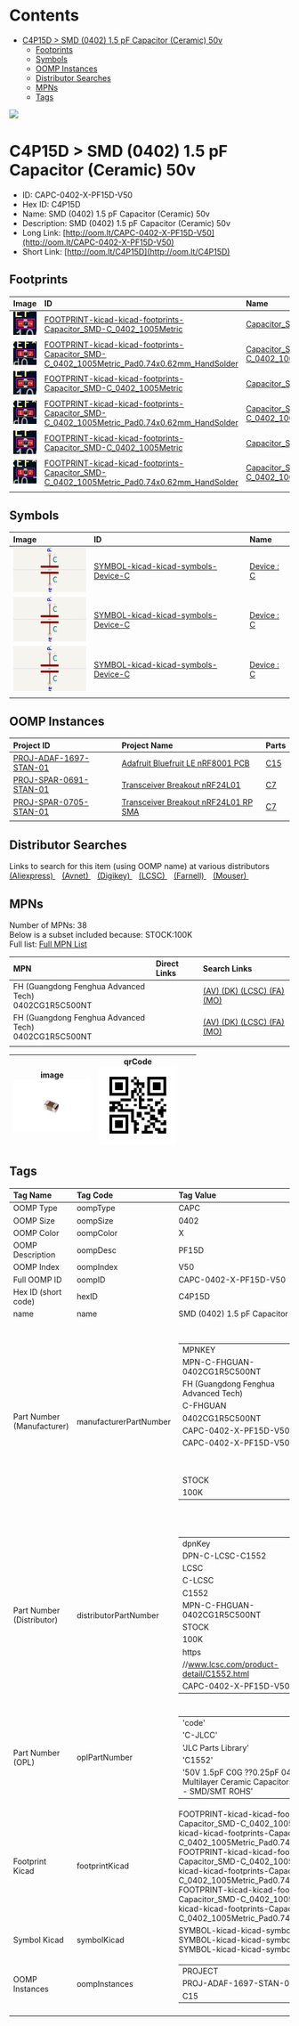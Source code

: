 



Contents
========

* [C4P15D > SMD (0402) 1.5 pF Capacitor (Ceramic) 50v](#c4p15d--smd-0402-15-pf-capacitor-ceramic-50v)
	* [Footprints](#footprints)
	* [Symbols](#symbols)
	* [OOMP Instances](#oomp-instances)
	* [Distributor Searches](#distributor-searches)
	* [MPNs](#mpns)
	* [Tags](#tags)
  
![][im]
# C4P15D > SMD (0402) 1.5 pF Capacitor (Ceramic) 50v

- ID: CAPC-0402-X-PF15D-V50
- Hex ID: C4P15D
- Name: SMD (0402) 1.5 pF Capacitor (Ceramic) 50v
- Description: SMD (0402) 1.5 pF Capacitor (Ceramic) 50v
- Long Link: [http://oom.lt/CAPC-0402-X-PF15D-V50](http://oom.lt/CAPC-0402-X-PF15D-V50)
- Short Link: [http://oom.lt/C4P15D](http://oom.lt/C4P15D)

## Footprints
  

|Image|ID|Name|
| :--- | :--- | :--- |
|[![](https://raw.githubusercontent.com/oomlout/oomlout_OOMP_eda_V2/main/FOOTPRINT/kicad/kicad-footprints/Capacitor_SMD/C_0402_1005Metric/image_140.png)](https://github.com/oomlout/oomlout_OOMP_eda_V2/tree/main/FOOTPRINT/kicad/kicad-footprints/Capacitor_SMD/C_0402_1005Metric/)|[FOOTPRINT-kicad-kicad-footprints-Capacitor_SMD-C_0402_1005Metric](https://github.com/oomlout/oomlout_OOMP_eda_V2/tree/main/FOOTPRINT/kicad/kicad-footprints/Capacitor_SMD/C_0402_1005Metric/)|[Capacitor_SMD : C_0402_1005Metric](https://github.com/oomlout/oomlout_OOMP_eda_V2/tree/main/FOOTPRINT/kicad/kicad-footprints/Capacitor_SMD/C_0402_1005Metric/)|
|[![](https://raw.githubusercontent.com/oomlout/oomlout_OOMP_eda_V2/main/FOOTPRINT/kicad/kicad-footprints/Capacitor_SMD/C_0402_1005Metric_Pad0.74x0.62mm_HandSolder/image_140.png)](https://github.com/oomlout/oomlout_OOMP_eda_V2/tree/main/FOOTPRINT/kicad/kicad-footprints/Capacitor_SMD/C_0402_1005Metric_Pad0.74x0.62mm_HandSolder/)|[FOOTPRINT-kicad-kicad-footprints-Capacitor_SMD-C_0402_1005Metric_Pad0.74x0.62mm_HandSolder](https://github.com/oomlout/oomlout_OOMP_eda_V2/tree/main/FOOTPRINT/kicad/kicad-footprints/Capacitor_SMD/C_0402_1005Metric_Pad0.74x0.62mm_HandSolder/)|[Capacitor_SMD : C_0402_1005Metric_Pad0.74x0.62mm_HandSolder](https://github.com/oomlout/oomlout_OOMP_eda_V2/tree/main/FOOTPRINT/kicad/kicad-footprints/Capacitor_SMD/C_0402_1005Metric_Pad0.74x0.62mm_HandSolder/)|
|[![](https://raw.githubusercontent.com/oomlout/oomlout_OOMP_eda_V2/main/FOOTPRINT/kicad/kicad-footprints/Capacitor_SMD/C_0402_1005Metric/image_140.png)](https://github.com/oomlout/oomlout_OOMP_eda_V2/tree/main/FOOTPRINT/kicad/kicad-footprints/Capacitor_SMD/C_0402_1005Metric/)|[FOOTPRINT-kicad-kicad-footprints-Capacitor_SMD-C_0402_1005Metric](https://github.com/oomlout/oomlout_OOMP_eda_V2/tree/main/FOOTPRINT/kicad/kicad-footprints/Capacitor_SMD/C_0402_1005Metric/)|[Capacitor_SMD : C_0402_1005Metric](https://github.com/oomlout/oomlout_OOMP_eda_V2/tree/main/FOOTPRINT/kicad/kicad-footprints/Capacitor_SMD/C_0402_1005Metric/)|
|[![](https://raw.githubusercontent.com/oomlout/oomlout_OOMP_eda_V2/main/FOOTPRINT/kicad/kicad-footprints/Capacitor_SMD/C_0402_1005Metric_Pad0.74x0.62mm_HandSolder/image_140.png)](https://github.com/oomlout/oomlout_OOMP_eda_V2/tree/main/FOOTPRINT/kicad/kicad-footprints/Capacitor_SMD/C_0402_1005Metric_Pad0.74x0.62mm_HandSolder/)|[FOOTPRINT-kicad-kicad-footprints-Capacitor_SMD-C_0402_1005Metric_Pad0.74x0.62mm_HandSolder](https://github.com/oomlout/oomlout_OOMP_eda_V2/tree/main/FOOTPRINT/kicad/kicad-footprints/Capacitor_SMD/C_0402_1005Metric_Pad0.74x0.62mm_HandSolder/)|[Capacitor_SMD : C_0402_1005Metric_Pad0.74x0.62mm_HandSolder](https://github.com/oomlout/oomlout_OOMP_eda_V2/tree/main/FOOTPRINT/kicad/kicad-footprints/Capacitor_SMD/C_0402_1005Metric_Pad0.74x0.62mm_HandSolder/)|
|[![](https://raw.githubusercontent.com/oomlout/oomlout_OOMP_eda_V2/main/FOOTPRINT/kicad/kicad-footprints/Capacitor_SMD/C_0402_1005Metric/image_140.png)](https://github.com/oomlout/oomlout_OOMP_eda_V2/tree/main/FOOTPRINT/kicad/kicad-footprints/Capacitor_SMD/C_0402_1005Metric/)|[FOOTPRINT-kicad-kicad-footprints-Capacitor_SMD-C_0402_1005Metric](https://github.com/oomlout/oomlout_OOMP_eda_V2/tree/main/FOOTPRINT/kicad/kicad-footprints/Capacitor_SMD/C_0402_1005Metric/)|[Capacitor_SMD : C_0402_1005Metric](https://github.com/oomlout/oomlout_OOMP_eda_V2/tree/main/FOOTPRINT/kicad/kicad-footprints/Capacitor_SMD/C_0402_1005Metric/)|
|[![](https://raw.githubusercontent.com/oomlout/oomlout_OOMP_eda_V2/main/FOOTPRINT/kicad/kicad-footprints/Capacitor_SMD/C_0402_1005Metric_Pad0.74x0.62mm_HandSolder/image_140.png)](https://github.com/oomlout/oomlout_OOMP_eda_V2/tree/main/FOOTPRINT/kicad/kicad-footprints/Capacitor_SMD/C_0402_1005Metric_Pad0.74x0.62mm_HandSolder/)|[FOOTPRINT-kicad-kicad-footprints-Capacitor_SMD-C_0402_1005Metric_Pad0.74x0.62mm_HandSolder](https://github.com/oomlout/oomlout_OOMP_eda_V2/tree/main/FOOTPRINT/kicad/kicad-footprints/Capacitor_SMD/C_0402_1005Metric_Pad0.74x0.62mm_HandSolder/)|[Capacitor_SMD : C_0402_1005Metric_Pad0.74x0.62mm_HandSolder](https://github.com/oomlout/oomlout_OOMP_eda_V2/tree/main/FOOTPRINT/kicad/kicad-footprints/Capacitor_SMD/C_0402_1005Metric_Pad0.74x0.62mm_HandSolder/)|
||||

## Symbols
  

|Image|ID|Name|
| :--- | :--- | :--- |
|[![](https://raw.githubusercontent.com/oomlout/oomlout_OOMP_eda_V2/main/SYMBOL/kicad/kicad-symbols/Device/C/image_140.png)](https://github.com/oomlout/oomlout_OOMP_eda_V2/tree/main/SYMBOL/kicad/kicad-symbols/Device/C/)|[SYMBOL-kicad-kicad-symbols-Device-C](https://github.com/oomlout/oomlout_OOMP_eda_V2/tree/main/SYMBOL/kicad/kicad-symbols/Device/C/)|[Device : C](https://github.com/oomlout/oomlout_OOMP_eda_V2/tree/main/SYMBOL/kicad/kicad-symbols/Device/C/)|
|[![](https://raw.githubusercontent.com/oomlout/oomlout_OOMP_eda_V2/main/SYMBOL/kicad/kicad-symbols/Device/C/image_140.png)](https://github.com/oomlout/oomlout_OOMP_eda_V2/tree/main/SYMBOL/kicad/kicad-symbols/Device/C/)|[SYMBOL-kicad-kicad-symbols-Device-C](https://github.com/oomlout/oomlout_OOMP_eda_V2/tree/main/SYMBOL/kicad/kicad-symbols/Device/C/)|[Device : C](https://github.com/oomlout/oomlout_OOMP_eda_V2/tree/main/SYMBOL/kicad/kicad-symbols/Device/C/)|
|[![](https://raw.githubusercontent.com/oomlout/oomlout_OOMP_eda_V2/main/SYMBOL/kicad/kicad-symbols/Device/C/image_140.png)](https://github.com/oomlout/oomlout_OOMP_eda_V2/tree/main/SYMBOL/kicad/kicad-symbols/Device/C/)|[SYMBOL-kicad-kicad-symbols-Device-C](https://github.com/oomlout/oomlout_OOMP_eda_V2/tree/main/SYMBOL/kicad/kicad-symbols/Device/C/)|[Device : C](https://github.com/oomlout/oomlout_OOMP_eda_V2/tree/main/SYMBOL/kicad/kicad-symbols/Device/C/)|
||||

## OOMP Instances
  

|Project ID|Project Name|Parts|
| :--- | :--- | :--- |
|[PROJ-ADAF-1697-STAN-01](https://github.com/oomlout/oomlout_OOMP_projects_V2/tree/main/PROJ/ADAF/1697/STAN/01/)|[Adafruit Bluefruit LE nRF8001 PCB](https://github.com/oomlout/oomlout_OOMP_projects_V2/tree/main/PROJ/ADAF/1697/STAN/01/)|[C15](https://github.com/oomlout/oomlout_OOMP_projects_V2/tree/main/PROJ/ADAF/1697/STAN/01/)|
|[PROJ-SPAR-0691-STAN-01](https://github.com/oomlout/oomlout_OOMP_projects_V2/tree/main/PROJ/SPAR/0691/STAN/01/)|[Transceiver Breakout nRF24L01](https://github.com/oomlout/oomlout_OOMP_projects_V2/tree/main/PROJ/SPAR/0691/STAN/01/)|[C7](https://github.com/oomlout/oomlout_OOMP_projects_V2/tree/main/PROJ/SPAR/0691/STAN/01/)|
|[PROJ-SPAR-0705-STAN-01](https://github.com/oomlout/oomlout_OOMP_projects_V2/tree/main/PROJ/SPAR/0705/STAN/01/)|[Transceiver Breakout nRF24L01 RP SMA](https://github.com/oomlout/oomlout_OOMP_projects_V2/tree/main/PROJ/SPAR/0705/STAN/01/)|[C7](https://github.com/oomlout/oomlout_OOMP_projects_V2/tree/main/PROJ/SPAR/0705/STAN/01/)|
||||

## Distributor Searches
  
Links to search for this item (using OOMP name) at various distributors  
[(Aliexpress) ](https://www.aliexpress.com/wholesale?SearchText=1117SMD+0402+1.5+pF+Capacitor+Ceramic+50v)&nbsp;&nbsp;&nbsp;[(Avnet) ](https://www.avnet.com/shop/us/search/SMD+0402+1.5+pF+Capacitor+Ceramic+50v)&nbsp;&nbsp;&nbsp;[(Digikey) ](https://www.digikey.co.uk/en/products/result?s=SMD+0402+1.5+pF+Capacitor+Ceramic+50v)&nbsp;&nbsp;&nbsp;[(LCSC) ](https://www.lcsc.com/search?q=SMD+0402+1.5+pF+Capacitor+Ceramic+50v)&nbsp;&nbsp;&nbsp;[(Farnell) ](https://uk.farnell.com/search?st=SMD+0402+1.5+pF+Capacitor+Ceramic+50v)&nbsp;&nbsp;&nbsp;[(Mouser) ](https://www.mouser.com/c/?q=SMD+0402+1.5+pF+Capacitor+Ceramic+50v)&nbsp;&nbsp;&nbsp;
## MPNs
  
Number of MPNs: 38<br>Below is a subset included because: STOCK:100K <br>Full list: [Full MPN List](MPNLIST.md)  

|MPN|Direct Links|Search Links|
| :--- | :--- | :--- |
|FH (Guangdong Fenghua Advanced Tech)<br>0402CG1R5C500NT||[(AV) ](https://www.avnet.com/shop/us/search/0402CG1R5C500NT)[(DK) ](https://www.digikey.co.uk/products/en?keywords=0402CG1R5C500NT)[(LCSC) ](https://www.lcsc.com/search?q=0402CG1R5C500NT)[(FA) ](https://uk.farnell.com/search?st=0402CG1R5C500NT)[(MO) ](https://www.mouser.com/c/?q=0402CG1R5C500NT)|
|FH (Guangdong Fenghua Advanced Tech)<br>0402CG1R5C500NT||[(AV) ](https://www.avnet.com/shop/us/search/0402CG1R5C500NT)[(DK) ](https://www.digikey.co.uk/products/en?keywords=0402CG1R5C500NT)[(LCSC) ](https://www.lcsc.com/search?q=0402CG1R5C500NT)[(FA) ](https://uk.farnell.com/search?st=0402CG1R5C500NT)[(MO) ](https://www.mouser.com/c/?q=0402CG1R5C500NT)|
||||
  

|image<br>[![](https://raw.githubusercontent.com/oomlout/oomlout_OOMP_parts_V2/main/CAPC/0402/X/PF15D/V50/image_140.jpg)](https://github.com/oomlout/oomlout_OOMP_parts_V2/tree/main/CAPC/0402/X/PF15D/V50/image.jpg)|qrCode<br>[![](https://raw.githubusercontent.com/oomlout/oomlout_OOMP_parts_V2/main/CAPC/0402/X/PF15D/V50/qrCode_140.png)](https://github.com/oomlout/oomlout_OOMP_parts_V2/tree/main/CAPC/0402/X/PF15D/V50/qrCode.png)|||
| :---: | :---: | :---: | :---: |

## Tags
  

|Tag Name|Tag Code|Tag Value|
| :--- | :--- | :--- |
|OOMP Type|oompType|CAPC|
|OOMP Size|oompSize|0402|
|OOMP Color|oompColor|X|
|OOMP Description|oompDesc|PF15D|
|OOMP Index|oompIndex|V50|
|Full OOMP ID|oompID|CAPC-0402-X-PF15D-V50|
|Hex ID (short code)|hexID|C4P15D|
|name|name|SMD (0402) 1.5 pF Capacitor (Ceramic) 50v|
|Part Number (Manufacturer)|manufacturerPartNumber|<table><tr><td>MPNKEY</td></tr><tr><td> MPN-C-FHGUAN-0402CG1R5C500NT</td><td> MANUFACTURER</td></tr><tr><td> FH (Guangdong Fenghua Advanced Tech)</td><td> MANUCODE</td></tr><tr><td> C-FHGUAN</td><td> MPN</td></tr><tr><td> 0402CG1R5C500NT</td><td> OOMPIDPARTIAL</td></tr><tr><td> CAPC-0402-X-PF15D-V50</td><td> OOMPID</td></tr><tr><td> CAPC-0402-X-PF15D-V50</td><td> LINK</td></tr><tr><td> </td><td> DESCRIPTION</td></tr><tr><td> </td><td> TAGS</td></tr><tr><td> STOCK</td></tr><tr><td>100K</td></tr></table></td><td> <table><tr><td>MPNKEY</td></tr><tr><td> MPN-C-MURATA-GJM1555C1H1R5WB01D</td><td> MANUFACTURER</td></tr><tr><td> Murata Electronics</td><td> MANUCODE</td></tr><tr><td> C-MURATA</td><td> MPN</td></tr><tr><td> GJM1555C1H1R5WB01D</td><td> OOMPIDPARTIAL</td></tr><tr><td> CAPC-0402-X-PF15D-V50</td><td> OOMPID</td></tr><tr><td> CAPC-0402-X-PF15D-V50</td><td> LINK</td></tr><tr><td> </td><td> DESCRIPTION</td></tr><tr><td> </td><td> TAGS</td></tr><tr><td> STOCK</td></tr><tr><td>1K</td></tr></table></td><td> <table><tr><td>MPNKEY</td></tr><tr><td> MPN-C-MURATA-GRM1555C1H1R5CA01D</td><td> MANUFACTURER</td></tr><tr><td> Murata Electronics</td><td> MANUCODE</td></tr><tr><td> C-MURATA</td><td> MPN</td></tr><tr><td> GRM1555C1H1R5CA01D</td><td> OOMPIDPARTIAL</td></tr><tr><td> CAPC-0402-X-PF15D-V50</td><td> OOMPID</td></tr><tr><td> CAPC-0402-X-PF15D-V50</td><td> LINK</td></tr><tr><td> </td><td> DESCRIPTION</td></tr><tr><td> </td><td> TAGS</td></tr><tr><td> STOCK</td></tr><tr><td>1K</td></tr></table></td><td> <table><tr><td>MPNKEY</td></tr><tr><td> MPN-C-EYANGS-C0402C0G1R5C500NTB</td><td> MANUFACTURER</td></tr><tr><td> EYANG(Shenzhen Eyang Tech Development)</td><td> MANUCODE</td></tr><tr><td> C-EYANGS</td><td> MPN</td></tr><tr><td> C0402C0G1R5C500NTB</td><td> OOMPIDPARTIAL</td></tr><tr><td> CAPC-0402-X-PF15D-V50</td><td> OOMPID</td></tr><tr><td> CAPC-0402-X-PF15D-V50</td><td> LINK</td></tr><tr><td> </td><td> DESCRIPTION</td></tr><tr><td> </td><td> TAGS</td></tr><tr><td> STOCK</td></tr><tr><td>10K</td></tr></table></td><td> <table><tr><td>MPNKEY</td></tr><tr><td> MPN-C-MURATA-GCM1555C1H1R5CA16D</td><td> MANUFACTURER</td></tr><tr><td> Murata Electronics</td><td> MANUCODE</td></tr><tr><td> C-MURATA</td><td> MPN</td></tr><tr><td> GCM1555C1H1R5CA16D</td><td> OOMPIDPARTIAL</td></tr><tr><td> CAPC-0402-X-PF15D-V50</td><td> OOMPID</td></tr><tr><td> CAPC-0402-X-PF15D-V50</td><td> LINK</td></tr><tr><td> </td><td> DESCRIPTION</td></tr><tr><td> </td><td> TAGS</td></tr><tr><td> </td></tr></table></td><td> <table><tr><td>MPNKEY</td></tr><tr><td> MPN-C-DARFON-C1005NP0159CGTS</td><td> MANUFACTURER</td></tr><tr><td> Darfon Elec</td><td> MANUCODE</td></tr><tr><td> C-DARFON</td><td> MPN</td></tr><tr><td> C1005NP0159CGTS</td><td> OOMPIDPARTIAL</td></tr><tr><td> CAPC-0402-X-PF15D-V50</td><td> OOMPID</td></tr><tr><td> CAPC-0402-X-PF15D-V50</td><td> LINK</td></tr><tr><td> </td><td> DESCRIPTION</td></tr><tr><td> </td><td> TAGS</td></tr><tr><td> </td></tr></table></td><td> <table><tr><td>MPNKEY</td></tr><tr><td> MPN-C-SAMSUN-CL05C1R5CB5NNNC</td><td> MANUFACTURER</td></tr><tr><td> Samsung Electro-Mechanics</td><td> MANUCODE</td></tr><tr><td> C-SAMSUN</td><td> MPN</td></tr><tr><td> CL05C1R5CB5NNNC</td><td> OOMPIDPARTIAL</td></tr><tr><td> CAPC-0402-X-PF15D-V50</td><td> OOMPID</td></tr><tr><td> CAPC-0402-X-PF15D-V50</td><td> LINK</td></tr><tr><td> </td><td> DESCRIPTION</td></tr><tr><td> </td><td> TAGS</td></tr><tr><td> STOCK</td></tr><tr><td>1K</td></tr></table></td><td> <table><tr><td>MPNKEY</td></tr><tr><td> MPN-C-WALSIN-RF15N1R5A500CT</td><td> MANUFACTURER</td></tr><tr><td> Walsin Tech Corp</td><td> MANUCODE</td></tr><tr><td> C-WALSIN</td><td> MPN</td></tr><tr><td> RF15N1R5A500CT</td><td> OOMPIDPARTIAL</td></tr><tr><td> CAPC-0402-X-PF15D-V50</td><td> OOMPID</td></tr><tr><td> CAPC-0402-X-PF15D-V50</td><td> LINK</td></tr><tr><td> </td><td> DESCRIPTION</td></tr><tr><td> </td><td> TAGS</td></tr><tr><td> </td></tr></table></td><td> <table><tr><td>MPNKEY</td></tr><tr><td> MPN-C-YAGEO-CC0402CRNPO9BN1R5</td><td> MANUFACTURER</td></tr><tr><td> YAGEO</td><td> MANUCODE</td></tr><tr><td> C-YAGEO</td><td> MPN</td></tr><tr><td> CC0402CRNPO9BN1R5</td><td> OOMPIDPARTIAL</td></tr><tr><td> CAPC-0402-X-PF15D-V50</td><td> OOMPID</td></tr><tr><td> CAPC-0402-X-PF15D-V50</td><td> LINK</td></tr><tr><td> </td><td> DESCRIPTION</td></tr><tr><td> </td><td> TAGS</td></tr><tr><td> STOCK</td></tr><tr><td>1K</td></tr></table></td><td> <table><tr><td>MPNKEY</td></tr><tr><td> MPN-C-DARFON-C1005NP0159CGT</td><td> MANUFACTURER</td></tr><tr><td> Darfon Elec</td><td> MANUCODE</td></tr><tr><td> C-DARFON</td><td> MPN</td></tr><tr><td> C1005NP0159CGT</td><td> OOMPIDPARTIAL</td></tr><tr><td> CAPC-0402-X-PF15D-V50</td><td> OOMPID</td></tr><tr><td> CAPC-0402-X-PF15D-V50</td><td> LINK</td></tr><tr><td> </td><td> DESCRIPTION</td></tr><tr><td> </td><td> TAGS</td></tr><tr><td> </td></tr></table></td><td> <table><tr><td>MPNKEY</td></tr><tr><td> MPN-C-YAGEO-CQ0402ARNPO9BN1R5</td><td> MANUFACTURER</td></tr><tr><td> YAGEO</td><td> MANUCODE</td></tr><tr><td> C-YAGEO</td><td> MPN</td></tr><tr><td> CQ0402ARNPO9BN1R5</td><td> OOMPIDPARTIAL</td></tr><tr><td> CAPC-0402-X-PF15D-V50</td><td> OOMPID</td></tr><tr><td> CAPC-0402-X-PF15D-V50</td><td> LINK</td></tr><tr><td> </td><td> DESCRIPTION</td></tr><tr><td> </td><td> TAGS</td></tr><tr><td> STOCK</td></tr><tr><td>1K</td></tr></table></td><td> <table><tr><td>MPNKEY</td></tr><tr><td> MPN-C-TDK-CGA2B2C0G1H1R5CT0Y0F</td><td> MANUFACTURER</td></tr><tr><td> TDK</td><td> MANUCODE</td></tr><tr><td> C-TDK</td><td> MPN</td></tr><tr><td> CGA2B2C0G1H1R5CT0Y0F</td><td> OOMPIDPARTIAL</td></tr><tr><td> CAPC-0402-X-PF15D-V50</td><td> OOMPID</td></tr><tr><td> CAPC-0402-X-PF15D-V50</td><td> LINK</td></tr><tr><td> </td><td> DESCRIPTION</td></tr><tr><td> </td><td> TAGS</td></tr><tr><td> </td></tr></table></td><td> <table><tr><td>MPNKEY</td></tr><tr><td> MPN-C-TAIYOY-UMK105CG1R5CV-F</td><td> MANUFACTURER</td></tr><tr><td> Taiyo Yuden</td><td> MANUCODE</td></tr><tr><td> C-TAIYOY</td><td> MPN</td></tr><tr><td> UMK105CG1R5CV-F</td><td> OOMPIDPARTIAL</td></tr><tr><td> CAPC-0402-X-PF15D-V50</td><td> OOMPID</td></tr><tr><td> CAPC-0402-X-PF15D-V50</td><td> LINK</td></tr><tr><td> </td><td> DESCRIPTION</td></tr><tr><td> </td><td> TAGS</td></tr><tr><td> </td></tr></table></td><td> <table><tr><td>MPNKEY</td></tr><tr><td> MPN-C-WALSIN-0402N1R5C500CT</td><td> MANUFACTURER</td></tr><tr><td> Walsin Tech Corp</td><td> MANUCODE</td></tr><tr><td> C-WALSIN</td><td> MPN</td></tr><tr><td> 0402N1R5C500CT</td><td> OOMPIDPARTIAL</td></tr><tr><td> CAPC-0402-X-PF15D-V50</td><td> OOMPID</td></tr><tr><td> CAPC-0402-X-PF15D-V50</td><td> LINK</td></tr><tr><td> </td><td> DESCRIPTION</td></tr><tr><td> </td><td> TAGS</td></tr><tr><td> STOCK</td></tr><tr><td>10K</td></tr></table></td><td> <table><tr><td>MPNKEY</td></tr><tr><td> MPN-C-MURATA-GJM1555C1H1R5CB01D</td><td> MANUFACTURER</td></tr><tr><td> Murata Electronics</td><td> MANUCODE</td></tr><tr><td> C-MURATA</td><td> MPN</td></tr><tr><td> GJM1555C1H1R5CB01D</td><td> OOMPIDPARTIAL</td></tr><tr><td> CAPC-0402-X-PF15D-V50</td><td> OOMPID</td></tr><tr><td> CAPC-0402-X-PF15D-V50</td><td> LINK</td></tr><tr><td> </td><td> DESCRIPTION</td></tr><tr><td> </td><td> TAGS</td></tr><tr><td> STOCK</td></tr><tr><td>10K</td></tr></table></td><td> <table><tr><td>MPNKEY</td></tr><tr><td> MPN-C-PSAPRO-FN15N1R5C500PNG</td><td> MANUFACTURER</td></tr><tr><td> PSA(Prosperity Dielectrics)</td><td> MANUCODE</td></tr><tr><td> C-PSAPRO</td><td> MPN</td></tr><tr><td> FN15N1R5C500PNG</td><td> OOMPIDPARTIAL</td></tr><tr><td> CAPC-0402-X-PF15D-V50</td><td> OOMPID</td></tr><tr><td> CAPC-0402-X-PF15D-V50</td><td> LINK</td></tr><tr><td> </td><td> DESCRIPTION</td></tr><tr><td> </td><td> TAGS</td></tr><tr><td> </td></tr></table></td><td> <table><tr><td>MPNKEY</td></tr><tr><td> MPN-C-KYOCER-04025A1R5CAT2A</td><td> MANUFACTURER</td></tr><tr><td> Kyocera AVX</td><td> MANUCODE</td></tr><tr><td> C-KYOCER</td><td> MPN</td></tr><tr><td> 04025A1R5CAT2A</td><td> OOMPIDPARTIAL</td></tr><tr><td> CAPC-0402-X-PF15D-V50</td><td> OOMPID</td></tr><tr><td> CAPC-0402-X-PF15D-V50</td><td> LINK</td></tr><tr><td> </td><td> DESCRIPTION</td></tr><tr><td> </td><td> TAGS</td></tr><tr><td> </td></tr></table></td><td> <table><tr><td>MPNKEY</td></tr><tr><td> MPN-C-VIIYON-V1R5C0402COG500NBT</td><td> MANUFACTURER</td></tr><tr><td> VIIYONG</td><td> MANUCODE</td></tr><tr><td> C-VIIYON</td><td> MPN</td></tr><tr><td> V1R5C0402COG500NBT</td><td> OOMPIDPARTIAL</td></tr><tr><td> CAPC-0402-X-PF15D-V50</td><td> OOMPID</td></tr><tr><td> CAPC-0402-X-PF15D-V50</td><td> LINK</td></tr><tr><td> </td><td> DESCRIPTION</td></tr><tr><td> </td><td> TAGS</td></tr><tr><td> </td></tr></table></td><td> <table><tr><td>MPNKEY</td></tr><tr><td> MPN-C-VISHAY-VJ0402A1R5CLAAJ32</td><td> MANUFACTURER</td></tr><tr><td> Vishay Intertech</td><td> MANUCODE</td></tr><tr><td> C-VISHAY</td><td> MPN</td></tr><tr><td> VJ0402A1R5CLAAJ32</td><td> OOMPIDPARTIAL</td></tr><tr><td> CAPC-0402-X-PF15D-V50</td><td> OOMPID</td></tr><tr><td> CAPC-0402-X-PF15D-V50</td><td> LINK</td></tr><tr><td> </td><td> DESCRIPTION</td></tr><tr><td> </td><td> TAGS</td></tr><tr><td> </td></tr></table></td><td> <table><tr><td>MPNKEY</td></tr><tr><td> MPN-C-FHGUAN-0402CG1R5C500NT</td><td> MANUFACTURER</td></tr><tr><td> FH (Guangdong Fenghua Advanced Tech)</td><td> MANUCODE</td></tr><tr><td> C-FHGUAN</td><td> MPN</td></tr><tr><td> 0402CG1R5C500NT</td><td> OOMPIDPARTIAL</td></tr><tr><td> CAPC-0402-X-PF15D-V50</td><td> OOMPID</td></tr><tr><td> CAPC-0402-X-PF15D-V50</td><td> LINK</td></tr><tr><td> </td><td> DESCRIPTION</td></tr><tr><td> </td><td> TAGS</td></tr><tr><td> STOCK</td></tr><tr><td>100K</td></tr></table></td><td> <table><tr><td>MPNKEY</td></tr><tr><td> MPN-C-MURATA-GJM1555C1H1R5WB01D</td><td> MANUFACTURER</td></tr><tr><td> Murata Electronics</td><td> MANUCODE</td></tr><tr><td> C-MURATA</td><td> MPN</td></tr><tr><td> GJM1555C1H1R5WB01D</td><td> OOMPIDPARTIAL</td></tr><tr><td> CAPC-0402-X-PF15D-V50</td><td> OOMPID</td></tr><tr><td> CAPC-0402-X-PF15D-V50</td><td> LINK</td></tr><tr><td> </td><td> DESCRIPTION</td></tr><tr><td> </td><td> TAGS</td></tr><tr><td> STOCK</td></tr><tr><td>1K</td></tr></table></td><td> <table><tr><td>MPNKEY</td></tr><tr><td> MPN-C-MURATA-GRM1555C1H1R5CA01D</td><td> MANUFACTURER</td></tr><tr><td> Murata Electronics</td><td> MANUCODE</td></tr><tr><td> C-MURATA</td><td> MPN</td></tr><tr><td> GRM1555C1H1R5CA01D</td><td> OOMPIDPARTIAL</td></tr><tr><td> CAPC-0402-X-PF15D-V50</td><td> OOMPID</td></tr><tr><td> CAPC-0402-X-PF15D-V50</td><td> LINK</td></tr><tr><td> </td><td> DESCRIPTION</td></tr><tr><td> </td><td> TAGS</td></tr><tr><td> STOCK</td></tr><tr><td>1K</td></tr></table></td><td> <table><tr><td>MPNKEY</td></tr><tr><td> MPN-C-EYANGS-C0402C0G1R5C500NTB</td><td> MANUFACTURER</td></tr><tr><td> EYANG(Shenzhen Eyang Tech Development)</td><td> MANUCODE</td></tr><tr><td> C-EYANGS</td><td> MPN</td></tr><tr><td> C0402C0G1R5C500NTB</td><td> OOMPIDPARTIAL</td></tr><tr><td> CAPC-0402-X-PF15D-V50</td><td> OOMPID</td></tr><tr><td> CAPC-0402-X-PF15D-V50</td><td> LINK</td></tr><tr><td> </td><td> DESCRIPTION</td></tr><tr><td> </td><td> TAGS</td></tr><tr><td> STOCK</td></tr><tr><td>10K</td></tr></table></td><td> <table><tr><td>MPNKEY</td></tr><tr><td> MPN-C-MURATA-GCM1555C1H1R5CA16D</td><td> MANUFACTURER</td></tr><tr><td> Murata Electronics</td><td> MANUCODE</td></tr><tr><td> C-MURATA</td><td> MPN</td></tr><tr><td> GCM1555C1H1R5CA16D</td><td> OOMPIDPARTIAL</td></tr><tr><td> CAPC-0402-X-PF15D-V50</td><td> OOMPID</td></tr><tr><td> CAPC-0402-X-PF15D-V50</td><td> LINK</td></tr><tr><td> </td><td> DESCRIPTION</td></tr><tr><td> </td><td> TAGS</td></tr><tr><td> </td></tr></table></td><td> <table><tr><td>MPNKEY</td></tr><tr><td> MPN-C-DARFON-C1005NP0159CGTS</td><td> MANUFACTURER</td></tr><tr><td> Darfon Elec</td><td> MANUCODE</td></tr><tr><td> C-DARFON</td><td> MPN</td></tr><tr><td> C1005NP0159CGTS</td><td> OOMPIDPARTIAL</td></tr><tr><td> CAPC-0402-X-PF15D-V50</td><td> OOMPID</td></tr><tr><td> CAPC-0402-X-PF15D-V50</td><td> LINK</td></tr><tr><td> </td><td> DESCRIPTION</td></tr><tr><td> </td><td> TAGS</td></tr><tr><td> </td></tr></table></td><td> <table><tr><td>MPNKEY</td></tr><tr><td> MPN-C-SAMSUN-CL05C1R5CB5NNNC</td><td> MANUFACTURER</td></tr><tr><td> Samsung Electro-Mechanics</td><td> MANUCODE</td></tr><tr><td> C-SAMSUN</td><td> MPN</td></tr><tr><td> CL05C1R5CB5NNNC</td><td> OOMPIDPARTIAL</td></tr><tr><td> CAPC-0402-X-PF15D-V50</td><td> OOMPID</td></tr><tr><td> CAPC-0402-X-PF15D-V50</td><td> LINK</td></tr><tr><td> </td><td> DESCRIPTION</td></tr><tr><td> </td><td> TAGS</td></tr><tr><td> STOCK</td></tr><tr><td>1K</td></tr></table></td><td> <table><tr><td>MPNKEY</td></tr><tr><td> MPN-C-WALSIN-RF15N1R5A500CT</td><td> MANUFACTURER</td></tr><tr><td> Walsin Tech Corp</td><td> MANUCODE</td></tr><tr><td> C-WALSIN</td><td> MPN</td></tr><tr><td> RF15N1R5A500CT</td><td> OOMPIDPARTIAL</td></tr><tr><td> CAPC-0402-X-PF15D-V50</td><td> OOMPID</td></tr><tr><td> CAPC-0402-X-PF15D-V50</td><td> LINK</td></tr><tr><td> </td><td> DESCRIPTION</td></tr><tr><td> </td><td> TAGS</td></tr><tr><td> </td></tr></table></td><td> <table><tr><td>MPNKEY</td></tr><tr><td> MPN-C-YAGEO-CC0402CRNPO9BN1R5</td><td> MANUFACTURER</td></tr><tr><td> YAGEO</td><td> MANUCODE</td></tr><tr><td> C-YAGEO</td><td> MPN</td></tr><tr><td> CC0402CRNPO9BN1R5</td><td> OOMPIDPARTIAL</td></tr><tr><td> CAPC-0402-X-PF15D-V50</td><td> OOMPID</td></tr><tr><td> CAPC-0402-X-PF15D-V50</td><td> LINK</td></tr><tr><td> </td><td> DESCRIPTION</td></tr><tr><td> </td><td> TAGS</td></tr><tr><td> STOCK</td></tr><tr><td>1K</td></tr></table></td><td> <table><tr><td>MPNKEY</td></tr><tr><td> MPN-C-DARFON-C1005NP0159CGT</td><td> MANUFACTURER</td></tr><tr><td> Darfon Elec</td><td> MANUCODE</td></tr><tr><td> C-DARFON</td><td> MPN</td></tr><tr><td> C1005NP0159CGT</td><td> OOMPIDPARTIAL</td></tr><tr><td> CAPC-0402-X-PF15D-V50</td><td> OOMPID</td></tr><tr><td> CAPC-0402-X-PF15D-V50</td><td> LINK</td></tr><tr><td> </td><td> DESCRIPTION</td></tr><tr><td> </td><td> TAGS</td></tr><tr><td> </td></tr></table></td><td> <table><tr><td>MPNKEY</td></tr><tr><td> MPN-C-YAGEO-CQ0402ARNPO9BN1R5</td><td> MANUFACTURER</td></tr><tr><td> YAGEO</td><td> MANUCODE</td></tr><tr><td> C-YAGEO</td><td> MPN</td></tr><tr><td> CQ0402ARNPO9BN1R5</td><td> OOMPIDPARTIAL</td></tr><tr><td> CAPC-0402-X-PF15D-V50</td><td> OOMPID</td></tr><tr><td> CAPC-0402-X-PF15D-V50</td><td> LINK</td></tr><tr><td> </td><td> DESCRIPTION</td></tr><tr><td> </td><td> TAGS</td></tr><tr><td> STOCK</td></tr><tr><td>1K</td></tr></table></td><td> <table><tr><td>MPNKEY</td></tr><tr><td> MPN-C-TDK-CGA2B2C0G1H1R5CT0Y0F</td><td> MANUFACTURER</td></tr><tr><td> TDK</td><td> MANUCODE</td></tr><tr><td> C-TDK</td><td> MPN</td></tr><tr><td> CGA2B2C0G1H1R5CT0Y0F</td><td> OOMPIDPARTIAL</td></tr><tr><td> CAPC-0402-X-PF15D-V50</td><td> OOMPID</td></tr><tr><td> CAPC-0402-X-PF15D-V50</td><td> LINK</td></tr><tr><td> </td><td> DESCRIPTION</td></tr><tr><td> </td><td> TAGS</td></tr><tr><td> </td></tr></table></td><td> <table><tr><td>MPNKEY</td></tr><tr><td> MPN-C-TAIYOY-UMK105CG1R5CV-F</td><td> MANUFACTURER</td></tr><tr><td> Taiyo Yuden</td><td> MANUCODE</td></tr><tr><td> C-TAIYOY</td><td> MPN</td></tr><tr><td> UMK105CG1R5CV-F</td><td> OOMPIDPARTIAL</td></tr><tr><td> CAPC-0402-X-PF15D-V50</td><td> OOMPID</td></tr><tr><td> CAPC-0402-X-PF15D-V50</td><td> LINK</td></tr><tr><td> </td><td> DESCRIPTION</td></tr><tr><td> </td><td> TAGS</td></tr><tr><td> </td></tr></table></td><td> <table><tr><td>MPNKEY</td></tr><tr><td> MPN-C-WALSIN-0402N1R5C500CT</td><td> MANUFACTURER</td></tr><tr><td> Walsin Tech Corp</td><td> MANUCODE</td></tr><tr><td> C-WALSIN</td><td> MPN</td></tr><tr><td> 0402N1R5C500CT</td><td> OOMPIDPARTIAL</td></tr><tr><td> CAPC-0402-X-PF15D-V50</td><td> OOMPID</td></tr><tr><td> CAPC-0402-X-PF15D-V50</td><td> LINK</td></tr><tr><td> </td><td> DESCRIPTION</td></tr><tr><td> </td><td> TAGS</td></tr><tr><td> STOCK</td></tr><tr><td>10K</td></tr></table></td><td> <table><tr><td>MPNKEY</td></tr><tr><td> MPN-C-MURATA-GJM1555C1H1R5CB01D</td><td> MANUFACTURER</td></tr><tr><td> Murata Electronics</td><td> MANUCODE</td></tr><tr><td> C-MURATA</td><td> MPN</td></tr><tr><td> GJM1555C1H1R5CB01D</td><td> OOMPIDPARTIAL</td></tr><tr><td> CAPC-0402-X-PF15D-V50</td><td> OOMPID</td></tr><tr><td> CAPC-0402-X-PF15D-V50</td><td> LINK</td></tr><tr><td> </td><td> DESCRIPTION</td></tr><tr><td> </td><td> TAGS</td></tr><tr><td> STOCK</td></tr><tr><td>10K</td></tr></table></td><td> <table><tr><td>MPNKEY</td></tr><tr><td> MPN-C-PSAPRO-FN15N1R5C500PNG</td><td> MANUFACTURER</td></tr><tr><td> PSA(Prosperity Dielectrics)</td><td> MANUCODE</td></tr><tr><td> C-PSAPRO</td><td> MPN</td></tr><tr><td> FN15N1R5C500PNG</td><td> OOMPIDPARTIAL</td></tr><tr><td> CAPC-0402-X-PF15D-V50</td><td> OOMPID</td></tr><tr><td> CAPC-0402-X-PF15D-V50</td><td> LINK</td></tr><tr><td> </td><td> DESCRIPTION</td></tr><tr><td> </td><td> TAGS</td></tr><tr><td> </td></tr></table></td><td> <table><tr><td>MPNKEY</td></tr><tr><td> MPN-C-KYOCER-04025A1R5CAT2A</td><td> MANUFACTURER</td></tr><tr><td> Kyocera AVX</td><td> MANUCODE</td></tr><tr><td> C-KYOCER</td><td> MPN</td></tr><tr><td> 04025A1R5CAT2A</td><td> OOMPIDPARTIAL</td></tr><tr><td> CAPC-0402-X-PF15D-V50</td><td> OOMPID</td></tr><tr><td> CAPC-0402-X-PF15D-V50</td><td> LINK</td></tr><tr><td> </td><td> DESCRIPTION</td></tr><tr><td> </td><td> TAGS</td></tr><tr><td> </td></tr></table></td><td> <table><tr><td>MPNKEY</td></tr><tr><td> MPN-C-VIIYON-V1R5C0402COG500NBT</td><td> MANUFACTURER</td></tr><tr><td> VIIYONG</td><td> MANUCODE</td></tr><tr><td> C-VIIYON</td><td> MPN</td></tr><tr><td> V1R5C0402COG500NBT</td><td> OOMPIDPARTIAL</td></tr><tr><td> CAPC-0402-X-PF15D-V50</td><td> OOMPID</td></tr><tr><td> CAPC-0402-X-PF15D-V50</td><td> LINK</td></tr><tr><td> </td><td> DESCRIPTION</td></tr><tr><td> </td><td> TAGS</td></tr><tr><td> </td></tr></table></td><td> <table><tr><td>MPNKEY</td></tr><tr><td> MPN-C-VISHAY-VJ0402A1R5CLAAJ32</td><td> MANUFACTURER</td></tr><tr><td> Vishay Intertech</td><td> MANUCODE</td></tr><tr><td> C-VISHAY</td><td> MPN</td></tr><tr><td> VJ0402A1R5CLAAJ32</td><td> OOMPIDPARTIAL</td></tr><tr><td> CAPC-0402-X-PF15D-V50</td><td> OOMPID</td></tr><tr><td> CAPC-0402-X-PF15D-V50</td><td> LINK</td></tr><tr><td> </td><td> DESCRIPTION</td></tr><tr><td> </td><td> TAGS</td></tr><tr><td> </td></tr></table>|
|Part Number (Distributor)|distributorPartNumber|<table><tr><td>dpnKey</td></tr><tr><td> DPN-C-LCSC-C1552</td><td> DISTRIBUTOR</td></tr><tr><td> LCSC</td><td> DISTRCODE</td></tr><tr><td> C-LCSC</td><td> DPN</td></tr><tr><td> C1552</td><td> MPN</td></tr><tr><td> MPN-C-FHGUAN-0402CG1R5C500NT</td><td> TAGS</td></tr><tr><td> STOCK</td></tr><tr><td>100K</td><td> LINK</td></tr><tr><td> https</td></tr><tr><td>//www.lcsc.com/product-detail/C1552.html</td><td> OOMPID</td></tr><tr><td> CAPC-0402-X-PF15D-V50</td></tr></table></td><td> <table><tr><td>dpnKey</td></tr><tr><td> DPN-C-LCSC-C76901</td><td> DISTRIBUTOR</td></tr><tr><td> LCSC</td><td> DISTRCODE</td></tr><tr><td> C-LCSC</td><td> DPN</td></tr><tr><td> C76901</td><td> MPN</td></tr><tr><td> MPN-C-MURATA-GJM1555C1H1R5WB01D</td><td> TAGS</td></tr><tr><td> STOCK</td></tr><tr><td>1K</td><td> LINK</td></tr><tr><td> https</td></tr><tr><td>//www.lcsc.com/product-detail/C76901.html</td><td> OOMPID</td></tr><tr><td> CAPC-0402-X-PF15D-V50</td></tr></table></td><td> <table><tr><td>dpnKey</td></tr><tr><td> DPN-C-LCSC-C76958</td><td> DISTRIBUTOR</td></tr><tr><td> LCSC</td><td> DISTRCODE</td></tr><tr><td> C-LCSC</td><td> DPN</td></tr><tr><td> C76958</td><td> MPN</td></tr><tr><td> MPN-C-MURATA-GRM1555C1H1R5CA01D</td><td> TAGS</td></tr><tr><td> STOCK</td></tr><tr><td>1K</td><td> LINK</td></tr><tr><td> https</td></tr><tr><td>//www.lcsc.com/product-detail/C76958.html</td><td> OOMPID</td></tr><tr><td> CAPC-0402-X-PF15D-V50</td></tr></table></td><td> <table><tr><td>dpnKey</td></tr><tr><td> DPN-C-LCSC-C115615</td><td> DISTRIBUTOR</td></tr><tr><td> LCSC</td><td> DISTRCODE</td></tr><tr><td> C-LCSC</td><td> DPN</td></tr><tr><td> C115615</td><td> MPN</td></tr><tr><td> MPN-C-EYANGS-C0402C0G1R5C500NTB</td><td> TAGS</td></tr><tr><td> STOCK</td></tr><tr><td>10K</td><td> LINK</td></tr><tr><td> https</td></tr><tr><td>//www.lcsc.com/product-detail/C115615.html</td><td> OOMPID</td></tr><tr><td> CAPC-0402-X-PF15D-V50</td></tr></table></td><td> <table><tr><td>dpnKey</td></tr><tr><td> DPN-C-LCSC-C126501</td><td> DISTRIBUTOR</td></tr><tr><td> LCSC</td><td> DISTRCODE</td></tr><tr><td> C-LCSC</td><td> DPN</td></tr><tr><td> C126501</td><td> MPN</td></tr><tr><td> MPN-C-MURATA-GCM1555C1H1R5CA16D</td><td> TAGS</td></tr><tr><td> </td><td> LINK</td></tr><tr><td> https</td></tr><tr><td>//www.lcsc.com/product-detail/C126501.html</td><td> OOMPID</td></tr><tr><td> CAPC-0402-X-PF15D-V50</td></tr></table></td><td> <table><tr><td>dpnKey</td></tr><tr><td> DPN-C-LCSC-C147344</td><td> DISTRIBUTOR</td></tr><tr><td> LCSC</td><td> DISTRCODE</td></tr><tr><td> C-LCSC</td><td> DPN</td></tr><tr><td> C147344</td><td> MPN</td></tr><tr><td> MPN-C-DARFON-C1005NP0159CGTS</td><td> TAGS</td></tr><tr><td> </td><td> LINK</td></tr><tr><td> https</td></tr><tr><td>//www.lcsc.com/product-detail/C147344.html</td><td> OOMPID</td></tr><tr><td> CAPC-0402-X-PF15D-V50</td></tr></table></td><td> <table><tr><td>dpnKey</td></tr><tr><td> DPN-C-LCSC-C170150</td><td> DISTRIBUTOR</td></tr><tr><td> LCSC</td><td> DISTRCODE</td></tr><tr><td> C-LCSC</td><td> DPN</td></tr><tr><td> C170150</td><td> MPN</td></tr><tr><td> MPN-C-SAMSUN-CL05C1R5CB5NNNC</td><td> TAGS</td></tr><tr><td> STOCK</td></tr><tr><td>1K</td><td> LINK</td></tr><tr><td> https</td></tr><tr><td>//www.lcsc.com/product-detail/C170150.html</td><td> OOMPID</td></tr><tr><td> CAPC-0402-X-PF15D-V50</td></tr></table></td><td> <table><tr><td>dpnKey</td></tr><tr><td> DPN-C-LCSC-C172850</td><td> DISTRIBUTOR</td></tr><tr><td> LCSC</td><td> DISTRCODE</td></tr><tr><td> C-LCSC</td><td> DPN</td></tr><tr><td> C172850</td><td> MPN</td></tr><tr><td> MPN-C-WALSIN-RF15N1R5A500CT</td><td> TAGS</td></tr><tr><td> </td><td> LINK</td></tr><tr><td> https</td></tr><tr><td>//www.lcsc.com/product-detail/C172850.html</td><td> OOMPID</td></tr><tr><td> CAPC-0402-X-PF15D-V50</td></tr></table></td><td> <table><tr><td>dpnKey</td></tr><tr><td> DPN-C-LCSC-C189471</td><td> DISTRIBUTOR</td></tr><tr><td> LCSC</td><td> DISTRCODE</td></tr><tr><td> C-LCSC</td><td> DPN</td></tr><tr><td> C189471</td><td> MPN</td></tr><tr><td> MPN-C-YAGEO-CC0402CRNPO9BN1R5</td><td> TAGS</td></tr><tr><td> STOCK</td></tr><tr><td>1K</td><td> LINK</td></tr><tr><td> https</td></tr><tr><td>//www.lcsc.com/product-detail/C189471.html</td><td> OOMPID</td></tr><tr><td> CAPC-0402-X-PF15D-V50</td></tr></table></td><td> <table><tr><td>dpnKey</td></tr><tr><td> DPN-C-LCSC-C258488</td><td> DISTRIBUTOR</td></tr><tr><td> LCSC</td><td> DISTRCODE</td></tr><tr><td> C-LCSC</td><td> DPN</td></tr><tr><td> C258488</td><td> MPN</td></tr><tr><td> MPN-C-DARFON-C1005NP0159CGT</td><td> TAGS</td></tr><tr><td> </td><td> LINK</td></tr><tr><td> https</td></tr><tr><td>//www.lcsc.com/product-detail/C258488.html</td><td> OOMPID</td></tr><tr><td> CAPC-0402-X-PF15D-V50</td></tr></table></td><td> <table><tr><td>dpnKey</td></tr><tr><td> DPN-C-LCSC-C326064</td><td> DISTRIBUTOR</td></tr><tr><td> LCSC</td><td> DISTRCODE</td></tr><tr><td> C-LCSC</td><td> DPN</td></tr><tr><td> C326064</td><td> MPN</td></tr><tr><td> MPN-C-YAGEO-CQ0402ARNPO9BN1R5</td><td> TAGS</td></tr><tr><td> STOCK</td></tr><tr><td>1K</td><td> LINK</td></tr><tr><td> https</td></tr><tr><td>//www.lcsc.com/product-detail/C326064.html</td><td> OOMPID</td></tr><tr><td> CAPC-0402-X-PF15D-V50</td></tr></table></td><td> <table><tr><td>dpnKey</td></tr><tr><td> DPN-C-LCSC-C342942</td><td> DISTRIBUTOR</td></tr><tr><td> LCSC</td><td> DISTRCODE</td></tr><tr><td> C-LCSC</td><td> DPN</td></tr><tr><td> C342942</td><td> MPN</td></tr><tr><td> MPN-C-TDK-CGA2B2C0G1H1R5CT0Y0F</td><td> TAGS</td></tr><tr><td> </td><td> LINK</td></tr><tr><td> https</td></tr><tr><td>//www.lcsc.com/product-detail/C342942.html</td><td> OOMPID</td></tr><tr><td> CAPC-0402-X-PF15D-V50</td></tr></table></td><td> <table><tr><td>dpnKey</td></tr><tr><td> DPN-C-LCSC-C386130</td><td> DISTRIBUTOR</td></tr><tr><td> LCSC</td><td> DISTRCODE</td></tr><tr><td> C-LCSC</td><td> DPN</td></tr><tr><td> C386130</td><td> MPN</td></tr><tr><td> MPN-C-TAIYOY-UMK105CG1R5CV-F</td><td> TAGS</td></tr><tr><td> </td><td> LINK</td></tr><tr><td> https</td></tr><tr><td>//www.lcsc.com/product-detail/C386130.html</td><td> OOMPID</td></tr><tr><td> CAPC-0402-X-PF15D-V50</td></tr></table></td><td> <table><tr><td>dpnKey</td></tr><tr><td> DPN-C-LCSC-C387975</td><td> DISTRIBUTOR</td></tr><tr><td> LCSC</td><td> DISTRCODE</td></tr><tr><td> C-LCSC</td><td> DPN</td></tr><tr><td> C387975</td><td> MPN</td></tr><tr><td> MPN-C-WALSIN-0402N1R5C500CT</td><td> TAGS</td></tr><tr><td> STOCK</td></tr><tr><td>10K</td><td> LINK</td></tr><tr><td> https</td></tr><tr><td>//www.lcsc.com/product-detail/C387975.html</td><td> OOMPID</td></tr><tr><td> CAPC-0402-X-PF15D-V50</td></tr></table></td><td> <table><tr><td>dpnKey</td></tr><tr><td> DPN-C-LCSC-C408127</td><td> DISTRIBUTOR</td></tr><tr><td> LCSC</td><td> DISTRCODE</td></tr><tr><td> C-LCSC</td><td> DPN</td></tr><tr><td> C408127</td><td> MPN</td></tr><tr><td> MPN-C-MURATA-GJM1555C1H1R5CB01D</td><td> TAGS</td></tr><tr><td> STOCK</td></tr><tr><td>10K</td><td> LINK</td></tr><tr><td> https</td></tr><tr><td>//www.lcsc.com/product-detail/C408127.html</td><td> OOMPID</td></tr><tr><td> CAPC-0402-X-PF15D-V50</td></tr></table></td><td> <table><tr><td>dpnKey</td></tr><tr><td> DPN-C-LCSC-C525203</td><td> DISTRIBUTOR</td></tr><tr><td> LCSC</td><td> DISTRCODE</td></tr><tr><td> C-LCSC</td><td> DPN</td></tr><tr><td> C525203</td><td> MPN</td></tr><tr><td> MPN-C-PSAPRO-FN15N1R5C500PNG</td><td> TAGS</td></tr><tr><td> </td><td> LINK</td></tr><tr><td> https</td></tr><tr><td>//www.lcsc.com/product-detail/C525203.html</td><td> OOMPID</td></tr><tr><td> CAPC-0402-X-PF15D-V50</td></tr></table></td><td> <table><tr><td>dpnKey</td></tr><tr><td> DPN-C-LCSC-C597019</td><td> DISTRIBUTOR</td></tr><tr><td> LCSC</td><td> DISTRCODE</td></tr><tr><td> C-LCSC</td><td> DPN</td></tr><tr><td> C597019</td><td> MPN</td></tr><tr><td> MPN-C-KYOCER-04025A1R5CAT2A</td><td> TAGS</td></tr><tr><td> </td><td> LINK</td></tr><tr><td> https</td></tr><tr><td>//www.lcsc.com/product-detail/C597019.html</td><td> OOMPID</td></tr><tr><td> CAPC-0402-X-PF15D-V50</td></tr></table></td><td> <table><tr><td>dpnKey</td></tr><tr><td> DPN-C-LCSC-C609899</td><td> DISTRIBUTOR</td></tr><tr><td> LCSC</td><td> DISTRCODE</td></tr><tr><td> C-LCSC</td><td> DPN</td></tr><tr><td> C609899</td><td> MPN</td></tr><tr><td> MPN-C-VIIYON-V1R5C0402COG500NBT</td><td> TAGS</td></tr><tr><td> </td><td> LINK</td></tr><tr><td> https</td></tr><tr><td>//www.lcsc.com/product-detail/C609899.html</td><td> OOMPID</td></tr><tr><td> CAPC-0402-X-PF15D-V50</td></tr></table></td><td> <table><tr><td>dpnKey</td></tr><tr><td> DPN-C-LCSC-C1514400</td><td> DISTRIBUTOR</td></tr><tr><td> LCSC</td><td> DISTRCODE</td></tr><tr><td> C-LCSC</td><td> DPN</td></tr><tr><td> C1514400</td><td> MPN</td></tr><tr><td> MPN-C-VISHAY-VJ0402A1R5CLAAJ32</td><td> TAGS</td></tr><tr><td> </td><td> LINK</td></tr><tr><td> https</td></tr><tr><td>//www.lcsc.com/product-detail/C1514400.html</td><td> OOMPID</td></tr><tr><td> CAPC-0402-X-PF15D-V50</td></tr></table>|
|Part Number (OPL)|oplPartNumber|<table><tr><td>'code'</td></tr><tr><td> 'C-JLCC'</td><td> 'name'</td></tr><tr><td> 'JLC Parts Library'</td><td> 'partID'</td></tr><tr><td> 'C1552'</td><td> 'partName'</td></tr><tr><td> '50V 1.5pF C0G ??0.25pF 0402  Multilayer Ceramic Capacitors MLCC - SMD/SMT ROHS'</td></tr></table>|
|Footprint Kicad|footprintKicad|FOOTPRINT-kicad-kicad-footprints-Capacitor_SMD-C_0402_1005Metric, FOOTPRINT-kicad-kicad-footprints-Capacitor_SMD-C_0402_1005Metric_Pad0.74x0.62mm_HandSolder, FOOTPRINT-kicad-kicad-footprints-Capacitor_SMD-C_0402_1005Metric, FOOTPRINT-kicad-kicad-footprints-Capacitor_SMD-C_0402_1005Metric_Pad0.74x0.62mm_HandSolder, FOOTPRINT-kicad-kicad-footprints-Capacitor_SMD-C_0402_1005Metric, FOOTPRINT-kicad-kicad-footprints-Capacitor_SMD-C_0402_1005Metric_Pad0.74x0.62mm_HandSolder|
|Symbol Kicad|symbolKicad|SYMBOL-kicad-kicad-symbols-Device-C, SYMBOL-kicad-kicad-symbols-Device-C, SYMBOL-kicad-kicad-symbols-Device-C|
|OOMP Instances|oompInstances|<table><tr><td>PROJECT</td></tr><tr><td> PROJ-ADAF-1697-STAN-01</td><td> ID</td></tr><tr><td> C15</td></tr></table></td><td> <table><tr><td>PROJECT</td></tr><tr><td> PROJ-SPAR-0691-STAN-01</td><td> ID</td></tr><tr><td> C7</td></tr></table></td><td> <table><tr><td>PROJECT</td></tr><tr><td> PROJ-SPAR-0705-STAN-01</td><td> ID</td></tr><tr><td> C7</td></tr></table>|
||||



[im]: image_450.jpg
